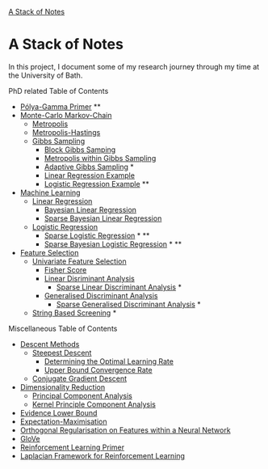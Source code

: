 [A Stack of Notes](a-stack-of-notes.md)

# A Stack of Notes

In this project, I document some of my research journey through my time at the University of Bath.

PhD related Table of Contents

+ [Pólya-Gamma Primer](a-stack-of-notes/polya-gamma-primer.md) \**
+ [Monte-Carlo Markov-Chain](a-stack-of-notes/monte-carlo-markov-chain.md)
	+ [Metropolis](a-stack-of-notes/monte-carlo-markov-chain/metropolis.md)
	+ [Metropolis-Hastings](a-stack-of-notes/monte-carlo-markov-chain/metropolis-hastings.md)
	+ [Gibbs Sampling](a-stack-of-notes/monte-carlo-markov-chain/gibbs-sampling.md)
		+ [Block Gibbs Samping](a-stack-of-notes/monte-carlo-markov-chain/gibbs-sampling/block-gibbs-sampling.md)
		+ [Metropolis within Gibbs Sampling](a-stack-of-notes/monte-carlo-markov-chain/gibbs-sampling/metropolis-within-gibbs-sampling.md)
		+ [Adaptive Gibbs Sampling](a-stack-of-notes/monte-carlo-markov-chain/gibbs-sampling/adaptive-gibbs-sampling.md) \*
		+ [Linear Regression Example](a-stack-of-notes/monte-carlo-markov-chain/gibbs-sampling/gibbs-linear-regression-example.md)
		+ [Logistic Regression Example](a-stack-of-notes/monte-carlo-markov-chain/gibbs-sampling/gibbs-logistic-regression-example.md) \**
+ [Machine Learning](a-stack-of-notes/machine-learning.md)
	+ [Linear Regression](a-stack-of-notes/machine-learning/linear-regression.md)
		+ [Bayesian Linear Regression](a-stack-of-notes/machine-learning/linear-regression/bayesian-linear-regression.md)
		+ [Sparse Bayesian Linear Regression](a-stack-of-notes/machine-learning/linear-regression/sparse-bayesian-linear-regression.md)
	+ [Logistic Regression](a-stack-of-notes/machine-learning/logistic-regression.md)
		+ [Sparse Logistic Regression](a-stack-of-notes/machine-learning/logistic-regression/sparse-logistic-regression.md) \* \**
		+ [Sparse Bayesian Logistic Regression](a-stack-of-notes/machine-learning/logistic-regression/sparse-bayesian-logistic-regression.md) \* \**
+ [Feature Selection](a-stack-of-notes/feature-selection.md)
	+ [Univariate Feature Selection](a-stack-of-notes/feature-selection/univariate-feature-selection.md)
		+ [Fisher Score](a-stack-of-notes/feature-selection/univariate-feature-selection/fisher-score.md)
		+ [Linear Disriminant Analysis](a-stack-of-notes/feature-selection/univariate-feature-selection/linear-discriminant-analysis.md)
			+ [Sparse Linear Discriminant Analysis](a-stack-of-notes/feature-selection/univariate-feature-selection/linear-discriminant-analysis/sparse-linear-discriminant-analysis.md) \*
		+ [Generalised Discriminant Analysis](a-stack-of-notes/feature-selection/univariate-feature-selection/generalised-discriminant-analysis.md)
			+ [Sparse Generalised Discriminant Analysis](a-stack-of-notes/feature-selection/univariate-feature-selection/generalised-discriminant-analysis/sparse-generalised-discriminant-analysis.md) \*
	+ [String Based Screening](a-stack-of-notes/feature-selection/string-based-screening.md) \*


Miscellaneous Table of Contents

+ [Descent Methods](miscellaneous/descent-methods.md)
	+ [Steepest Descent](miscellaneous/descent-methods/steepest-descent.md)
		+ [Determining the Optimal Learning Rate](miscellaneous/descent-methods/steepest-descent/determining-the-optimal-learning-rate.md)
		+ [Upper Bound Convergence Rate](miscellaneous/descent-methods/steepest-descent/upper-bound-convergence-rate.md)
	+ [Conjugate Gradient Descent](miscellaneous/descent-methods/conjugate-gradient-descent.md)
+ [Dimensionality Reduction](miscellaneous/dimensionality-reduction.md)
	+ [Principal Component Analysis](miscellaneous/dimensionality-reduction/principal-component-analysis.md)
	+ [Kernel Principle Component Analysis](kernel-principal-component-analysis.md)
+ [Evidence Lower Bound](miscellaneous/evidence-lower-bound.md)
+ [Expectation-Maximisation](miscellaneous/expectation-maximisation.md)
+ [Orthogonal Regularisation on Features within a Neural Network](miscellaneous/orthogonal-regularisation-on-features-within-a-neural-network.md)
+ [GloVe](miscellaneous/glove.md)
+ [Reinforcement Learning Primer](miscellaneous/reinforcement-learning-primer.md)
+ [Laplacian Framework for Reinforcement Learning](miscellaneous/laplacian-framework-for-reinforcement-learning.md)